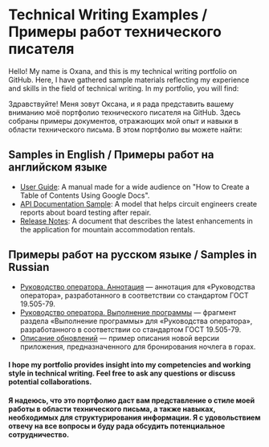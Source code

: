 # Technical Writing Examples / Примеры работ технического писателя

Hello! My name is Oxana, and this is my technical writing portfolio on GitHub. Here, I have gathered sample materials reflecting my experience and skills in the field of technical writing. In my portfolio, you will find:

Здравствуйте! Меня зовут Оксана, и я рада представить вашему вниманию моё портфолио технического писателя на GitHub. Здесь собраны примеры документов, отражающих мой опыт и навыки в области технического письма. В этом портфолио вы можете найти:

## Samples in English / Примеры работ на английском языке
+ [User Guide](https://github.com/OxaGen/Writing_Examples/blob/main/User_Guide_Table_of_Contents_ENG.md): А manual made for a wide audience on "How to Create a Table of Contents Using Google Docs".
+ [API Documentation Sample](https://github.com/OxaGen/Writing_Examples/blob/main/API_Documentation_Sample_Board_Repair_Report.md): A model that helps circuit engineers create reports about board testing after repair.
+ [Release Notes](https://github.com/OxaGen/Writing_Examples/blob/main/Release_Notes_Sample.md): A document that describes the latest enhancements in the application for mountain accommodation rentals.
  
## Примеры работ на русском языке / Samples in Russian 
+ [Руководство оператора. Аннотация](https://github.com/OxaGen/Writing_Examples/blob/main/Operator_Manual_Annotation_RUS.pdf) — аннотация для «Руководства оператора», разработанного в соответствии со стандартом ГОСТ 19.505-79.
+ [Руководство оператора. Выполнение программы](https://github.com/OxaGen/Writing_Examples/blob/main/Operator_Manual_Execution_RUS.pdf) — фрагмент раздела «Выполнение программы» для «Руководства оператора», разработанного в соответствии со стандартом ГОСТ 19.505-79.
+ [Описание обновлений](https://github.com/OxaGen/Writing_Examples/blob/main/Release_Notes_Sample_RUS.md) — пример описания новой версии приложения, предназначенного для бронирования ночлега в горах.

#### I hope my portfolio provides insight into my competencies and working style in technical writing. Feel free to ask any questions or discuss potential collaborations.
#### Я надеюсь, что это портфолио даст вам представление о стиле моей работы в области технического письма, а также навыках, необходимых для структурирования информации. Я с удовольствием отвечу на все вопросы и буду рада обсудить потенциальное сотрудничество.
